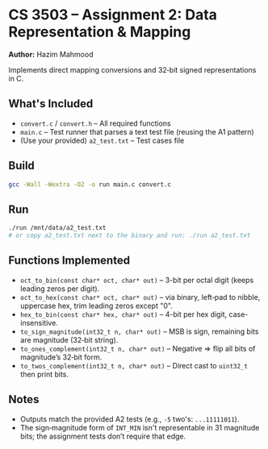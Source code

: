 # CS 3503 – Assignment 2: Data Representation & Mapping

**Author:** Hazim Mahmood

Implements direct mapping conversions and 32‑bit signed representations in C.

## What's Included
- `convert.c` / `convert.h` – All required functions
- `main.c` – Test runner that parses a text test file (reusing the A1 pattern)
- (Use your provided) `a2_test.txt` – Test cases file

## Build
```bash
gcc -Wall -Wextra -O2 -o run main.c convert.c
```

## Run
```bash
./run /mnt/data/a2_test.txt
# or copy a2_test.txt next to the binary and run: ./run a2_test.txt
```

## Functions Implemented
- `oct_to_bin(const char* oct, char* out)` – 3-bit per octal digit (keeps leading zeros per digit).
- `oct_to_hex(const char* oct, char* out)` – via binary, left‑pad to nibble, uppercase hex, trim leading zeros except "0".
- `hex_to_bin(const char* hex, char* out)` – 4-bit per hex digit, case-insensitive.
- `to_sign_magnitude(int32_t n, char* out)` – MSB is sign, remaining bits are magnitude (32‑bit string).
- `to_ones_complement(int32_t n, char* out)` – Negative => flip all bits of magnitude’s 32‑bit form.
- `to_twos_complement(int32_t n, char* out)` – Direct cast to `uint32_t` then print bits.

## Notes
- Outputs match the provided A2 tests (e.g., `-5` two's: `...11111011`). 
- The sign‑magnitude form of `INT_MIN` isn't representable in 31 magnitude bits; the assignment tests don’t require that edge.
